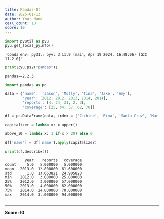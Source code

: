 ```yaml
---
title: Pandas-Df
date: 2025-01-13
author: Your Name
cell_count: 10
score: 10
---
```


```python
import pyutil as pyu
pyu.get_local_pyinfo()
```




    'conda env: py311; pyv: 3.11.9 (main, Apr 19 2024, 16:48:06) [GCC 11.2.0]'




```python
print(pyu.ps2("pandas"))
```

    pandas==2.2.3
    



```python
import pandas as pd

```


```python
data = {'name': ['Jason', 'Molly', 'Tina', 'Jake', 'Amy'], 
        'year': [2012, 2012, 2013, 2014, 2014], 
        'reports': [4, 24, 31, 2, 3],
        'coverage': [25, 94, 57, 62, 70]}
```


```python
df = pd.DataFrame(data, index = ['Cochice', 'Pima', 'Santa Cruz', 'Maricopa', 'Yuma'])
```


```python
capitalizer = lambda x: x.upper()
```


```python
above_20 = lambda x: 1 if(x > 20) else 0
```


```python
df['name'] = df['name'].apply(capitalizer)
```


```python
print(df.describe())
```

             year    reports   coverage
    count     5.0   5.000000   5.000000
    mean   2013.0  12.800000  61.600000
    std       1.0  13.663821  24.905823
    min    2012.0   2.000000  25.000000
    25%    2012.0   3.000000  57.000000
    50%    2013.0   4.000000  62.000000
    75%    2014.0  24.000000  70.000000
    max    2014.0  31.000000  94.000000



```python

```


---
**Score: 10**